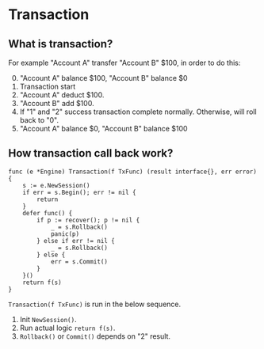 # Transaction

## What is transaction?

For example "Account A" transfer "Account B" $100, in order to do this:

0. "Account A" balance $100, "Account B" balance $0
1. Transaction start
2. "Account A" deduct $100.
3. "Account B" add $100.
4. If "1" and "2" success transaction complete normally. Otherwise, will roll back to "0".
5. "Account A" balance $0, "Account B" balance $100

## How transaction call back work?

```
func (e *Engine) Transaction(f TxFunc) (result interface{}, err error) {
	s := e.NewSession()
	if err = s.Begin(); err != nil {
		return
	}
	defer func() {
		if p := recover(); p != nil {
			_ = s.Rollback()
			panic(p)
		} else if err != nil {
			_ = s.Rollback()
		} else {
			err = s.Commit()
		}
	}()
	return f(s)
}

```

`Transaction(f TxFunc)` is run in the below sequence.

1. Init `NewSession()`.
2. Run actual logic `return f(s)`.
3. `Rollback()` or `Commit()` depends on "2" result.